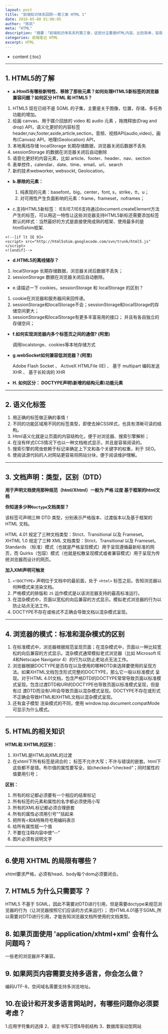```yaml
---
layout: post
title: "前端知识体系回顾——第三章 HTML 1"
date: 2016-05-08 01:06:05
author: "陈凯"
meta: "HTML"
description: "摘要：「前端知识体系系列第三章，这部分主要是HTML内容，比较简单，容易掌握，同样也会分三个部分。这是第一部分。」"
categories: 前端笔记 HTML
excerpt: HTML
---
```


* content
{:toc}

----


## 1. HTML5的了解
+ **a.Html5有哪些新特性、移除了那些元素？如何处理HTML5新标签的浏览器兼容问题？如何区分 HTML 和 HTML5？**
1. HTML5 现在已经不是 SGML 的子集，主要是关于图像，位置，存储，多任务功能的增加。
2. 绘画 canvas、用于媒介回放的 video 和 audio 元素 ，拖拽释放(Drag and drop) API，语义化更好的内容标签 header,nav,footer,aside,article,section，音频、视频API(audio,video)，画布(Canvas) API，地理(Geolocation) API，
3. 本地离线存储 localStorage 长期存储数据，浏览器关闭后数据不丢失
4. sessionStorage 的数据在浏览器关闭后自动删除
5. 语意化更好的内容元素，比如 article、footer、header、nav、section
6. 表单控件，calendar、date、time、email、url、search
7. 新的技术webworker, websockt, Geolocation。

+ **b.移除的元素：**
     1. 纯表现的元素：basefont，big，center，font, s，strike，tt，u；     
     2. 对可用性产生负面影响的元素：frame，frameset，noframes； 
 
+ c.支持HTML5新标签：
IE8/IE7/IE6支持通过document.createElement方法产生的标签，可以用这一特性让这些浏览器支持HTML5新标还需要添加标签默认的样式：当然最好的方式是直接使用成熟的框架、使用最多的是html5shim框架.

```
<!--[if lt IE 9]> 
<script> src="http://html5shim.googlecode.com/svn/trunk/html5.js"</script>
<![endif]-->
```

+ **d.HTML5的离线储存？**

1. localStorage    长期存储数据，浏览器关闭后数据不丢失；
2. sessionStorage  数据在浏览器关闭后自动删除。

+ e.请描述一下 cookies，sessionStorage 和 localStorage 的区别？
1. cookie在浏览器和服务器间来回传递。 
2. sessionStorage和localStorage不会；sessionStorage和localStorage的存储空间更大；
3. sessionStorage和localStorage有更多丰富易用的接口； 并且有各自独立的存储空间；

+ **f.如何实现浏览器内多个标签页之间的通信? (阿里)**   
    
    调用localstorge、cookies等本地存储方式 

+ **g.webSocket如何兼容低浏览器？(阿里)**

    Adobe Flash Socket 、 ActiveX HTMLFile (IE) 、 基于 multipart 编码发送 XHR 、 基于长轮询的 XHR

+ **H.  如何区分： DOCTYPE声明\新增的结构元素\功能元素**


----------


## 2. 语义化标签

1. 用正确的标签做正确的事情！
2. 不同的功能区域用不同的标签类型，即使去掉CSS样式，也具有清晰可读的结构。    
3. Html语义化就是让页面的内容结构化，便于对浏览器、搜索引擎解析；
4. 在没有样式CCS情况下也以一种文档格式显示，并且是容易阅读的。
5. 搜索引擎的爬虫依赖于标记来确定上下文和各个关键字的权重，利于 SEO。
6. 使阅读源代码的人对网站更容易将网站分块，便于阅读维护理解。


----------


## 3. 文档声明：类型，区别（DTD）

**用于声明文档使用那种规范（html/Xhtml）一般为 严格 过度 基于框架的html文档**

**你知道多少种`Doctype`文档类型？**

该标签可声明三种 DTD 类型，分别表示严格版本、过渡版本以及基于框架的 HTML 文档。

HTML 4.01 规定了三种文档类型：Strict、Transitional 以及 Frameset。
XHTML 1.0 规定了三种 XML 文档类型：Strict、Transitional 以及 Frameset。
Standards （标准）模式（也就是严格呈现模式）用于呈现遵循最新标准的网页，而 Quirks（包容）模式（也就是松散呈现模式或者兼容模式）用于呈现为传统浏览器而设计的网页。

**加入XMl声明可触发 <?xml version="1.0" encoding="UTF-8"?>**

1. `<!DOCTYPE>` 声明位于文档中的最前面，处于 `<html>` 标签之前。告知浏览器以何种模式来渲染文档。
2. 严格模式的排版和 `JS` 运作模式是以该浏览器支持的最高标准运行。
3. 在混杂模式中，页面以宽松的向后兼容的方式显示。模拟老式浏览器的行为以防止站点无法工作。
4. DOCTYPE不存在或格式不正确会导致文档以混杂模式呈现。


----------


## 4. 浏览器的模式：标准和混杂模式的区别

1. 在标准模式中，浏览器根据规范呈现页面；在混杂模式中，页面以一种比较宽松的向后兼容的方式显示。混杂模式通常模拟老式浏览器（比如 Microsoft IE 4和Netscape Navigator 4）的行为以防止老站点无法工作。
2. 浏览器根据DOCTYPE是否存在以及使用的哪种DTD来选择要使用的呈现方法。如果XHTML文档包含形式完整的DOCTYPE，那么它一般以标准模式 呈现。对于HTML 4.01文档，包含严格DTD的DOCTYPE常常导致页面以标准模式呈现。包含过渡DTD和URI的DOCTYPE也导致页面以标准模式呈现，但是有过 渡DTD而没有URI会导致页面以混杂模式呈现。DOCTYPE不存在或形式不正确会导致HTML和XHTML文档以混杂模式呈现。
3. 还有盒子模型 渲染模式的不同，使用 window.top.document.compatMode 可显示为什么模式。


----------


## 5. HTML的相关知识

**HTML和 XHTML的区别：**
1. XHTML是HTML向XML的过渡
2. 在xhtml下所有标签是闭合的； 标签不允许大写；不许与错误的嵌套。html下这些都不是错。布尔值的属性要写全，如checked=”checked“；同时属性的值要用引号；

**区别：**
1. 所有的标记都必须要有一个相应的结束标记
2. 所有标签的元素和属性的名字都必须使用小写
3. 所有的XML标记都必须合理嵌套
4. 所有的属性必须用引号""括起来
5. 把所有<和&特殊符号用编码表示
6. 给所有属性赋一个值
7. 不要在注释内容中使“--”
8. 图片必须有说明文字


----------


## 6.使用 XHTML 的局限有哪些？

xhtml要求严格，必须有head、body每个dom必须要闭合。

## 7. HTML5 为什么只需要写 <!DOCTYPE HTML>？

HTML5 不基于 SGML，因此不需要对DTD进行引用，但是需要doctype来规范浏览器的行为（让浏览器按照它们应该的方式来运行）；
而HTML4.01基于SGML,所以需要对DTD进行引用，才能告知浏览器文档所使用的文档类型。

## 8. 如果页面使用 'application/xhtml+xml' 会有什么问题吗？

一些老的浏览器并不兼容。

## 9. 如果网页内容需要支持多语言，你会怎么做？

编码UTF-8，空间域名需要支持多浏览地址。

## 10.在设计和开发多语言网站时，有哪些问题你必须要考虑？

1.应用字符集的选择 2、语言书写习惯&导航结构 3、数据库驱动型网站


